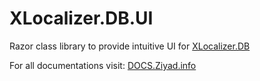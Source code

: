 # XLocalizer.DB.UI
Razor class library to provide intuitive UI for [XLocalizer.DB](https://github.com/LazZiya/XLocalizer.DB)

For all documentations visit: [DOCS.Ziyad.info](http://docs.ziyad.info)
